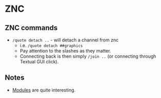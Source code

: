 # ZNC
## ZNC commands
- `/quote detach ..` - will detach a channel from znc
	- i.e. `/quote detach ##graphics`
	- Pay attention to the slashes as they matter.
	- Connecting back is then simply `/join ..` (or connecting through Textual GUI click).

## Notes
- [Modules](https://wiki.znc.in/Modules) are quite interesting.